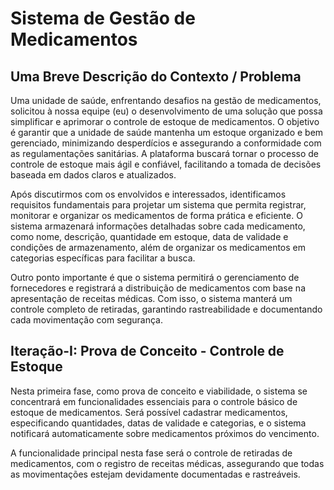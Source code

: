 # Sistema de Gestão de Medicamentos

## Uma Breve Descrição do Contexto / Problema

Uma unidade de saúde, enfrentando desafios na gestão de medicamentos, solicitou à nossa equipe (eu) o desenvolvimento de uma solução que possa simplificar e aprimorar o controle de estoque de medicamentos. O objetivo é garantir que a unidade de saúde mantenha um estoque organizado e bem gerenciado, minimizando desperdícios e assegurando a conformidade com as regulamentações sanitárias. A plataforma buscará tornar o processo de controle de estoque mais ágil e confiável, facilitando a tomada de decisões baseada em dados claros e atualizados.

Após discutirmos com os envolvidos e interessados, identificamos requisitos fundamentais para projetar um sistema que permita registrar, monitorar e organizar os medicamentos de forma prática e eficiente. O sistema armazenará informações detalhadas sobre cada medicamento, como nome, descrição, quantidade em estoque, data de validade e condições de armazenamento, além de organizar os medicamentos em categorias específicas para facilitar a busca.

Outro ponto importante é que o sistema permitirá o gerenciamento de fornecedores e registrará a distribuição de medicamentos com base na apresentação de receitas médicas. Com isso, o sistema manterá um controle completo de retiradas, garantindo rastreabilidade e documentando cada movimentação com segurança.

## Iteração-I: Prova de Conceito - Controle de Estoque

Nesta primeira fase, como prova de conceito e viabilidade, o sistema se concentrará em funcionalidades essenciais para o controle básico de estoque de medicamentos. Será possível cadastrar medicamentos, especificando quantidades, datas de validade e categorias, e o sistema notificará automaticamente sobre medicamentos próximos do vencimento.

A funcionalidade principal nesta fase será o controle de retiradas de medicamentos, com o registro de receitas médicas, assegurando que todas as movimentações estejam devidamente documentadas e rastreáveis.
